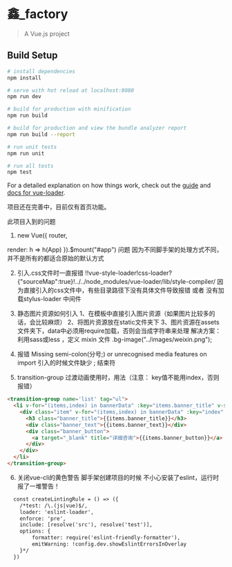 # 鑫_factory

> A Vue.js project

## Build Setup

``` bash
# install dependencies
npm install

# serve with hot reload at localhost:8080
npm run dev

# build for production with minification
npm run build

# build for production and view the bundle analyzer report
npm run build --report

# run unit tests
npm run unit

# run all tests
npm test
```

For a detailed explanation on how things work, check out the [guide](http://vuejs-templates.github.io/webpack/) and [docs for vue-loader](http://vuejs.github.io/vue-loader).


项目还在完善中，目前仅有首页功能。


此项目入到的问题
1. new Vue({
  router,

  render: h => h(App)
}).$mount("#app")  问题
因为不同脚手架的处理方式不同，并不是所有的都适合原始的默认方式

2. 引入.css文件时一直报错   !!vue-style-loader!css-loader?{"sourceMap":true}!../../node_modules/vue-loader/lib/style-compiler/
因为直接引入的css文件中，有些目录路径下没有具体文件导致报错
或者 没有加载stylus-loader 中间件

3. 静态图片资源如何引入
  1、在模板中直接引入图片资源（如果图片比较多的话，会比较麻烦）
  2、将图片资源放在static文件夹下
  3、图片资源在assets文件夹下，data中必须用require加载，否则会当成字符串来处理
  解决方案： 利用sass或less ，定义 mixin 文件
            .bg-image("../images/weixin.png");

4. 报错 Missing semi-colon(分号;) or unrecognised media features on import
   引入的时候文件缺少 ; 结束符

5. transition-group 过渡动画使用时，用法（注意： key值不能用index，否则报错）
``` html
<transition-group name='list' tag="ul">
  <li v-for="(items,index) in bannerData" :key="items.banner_title" v-show="curpage == index">
    <div class="item" v-for="(items,index) in bannerData" :key="index" v-show="curpage == index">
      <h3 class="banner_title">{{items.banner_title}}</h3>
      <div class="banner_text">{{items.banner_text}}</div>
      <div class="banner_button">
        <a target="_blank" title="详细咨询">{{items.banner_button}}</a> 
      </div>
    </div>
  </li>
</transition-group>
```
6. 关闭vue-cli的黄色警告
  脚手架创建项目的时候 不小心安装了eslint，运行时报了一堆警告！
  ```html
    const createLintingRule = () => ({
      /*test: /\.(js|vue)$/,
      loader: 'eslint-loader',
      enforce: 'pre',
      include: [resolve('src'), resolve('test')],
      options: {
          formatter: require('eslint-friendly-formatter'),
          emitWarning: !config.dev.showEslintErrorsInOverlay
      }*/
    })
  ```
